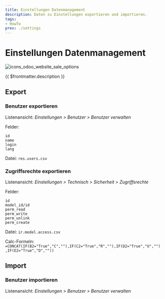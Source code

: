 ```yaml
---
title: Einstellungen Datenmanagement
description: Daten zu Einstellungen exportieren und importieren.
tags:
- HowTo
prev: ./settings
---
```

# Einstellungen Datenmanagement
![icons_odoo_website_sale_options](assets/icons_odoo_website_sale_options.png)

{{ $frontmatter.description }}

## Export

### Benutzer exportieren

Listenansicht: *Einstellungen > Benutzer > Benutzer verwalten*

Felder:
```
id
name
login
lang
```
Datei: `res.users.csv`

### Zugriffsrechte exportieren

Listenansicht: *Einstellungen > Technisch > Sicherheit > Zugriffsrechte*

Felder:
```
id
model_id/id
perm_read
perm_write
perm_unlink
perm_create
```
Datei: `ir.model.access.csv`

Calc-Formeln: `=CONCAT(IF(B2="True","C",""),IF(C2="True","R",""),IF(D2="True","U",""),IF(E2="True","D",""))`

## Import

### Benutzer importieren

Listenansicht: *Einstellungen > Benutzer > Benutzer verwalten*
